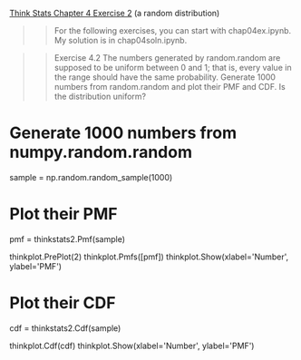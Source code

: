 [Think Stats Chapter 4 Exercise 2](http://greenteapress.com/thinkstats2/html/thinkstats2005.html#toc41) (a random distribution)

>> For the following exercises, you can start with chap04ex.ipynb.
My solution is in chap04soln.ipynb.

>> Exercise 4.2
The numbers generated by random.random are supposed to be uniform
between 0 and 1; that is, every value in the range should have the
same probability. Generate 1000 numbers from random.random and
plot their PMF and CDF. Is the distribution uniform?

# Generate 1000 numbers from numpy.random.random

sample = np.random.random_sample(1000)

# Plot their PMF

pmf = thinkstats2.Pmf(sample)

thinkplot.PrePlot(2)
thinkplot.Pmfs([pmf])
thinkplot.Show(xlabel='Number', ylabel='PMF')

# Plot their CDF

cdf = thinkstats2.Cdf(sample)

thinkplot.Cdf(cdf)
thinkplot.Show(xlabel='Number', ylabel='PMF')
